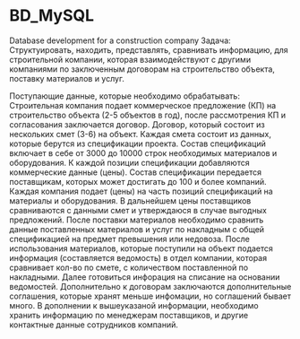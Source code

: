 # BD_MySQL
Database development for a construction company
Задача: Структуировать, находить, представлять, сравнивать информацию, для строительной компании, которая взаимодействуют с другими компаниями по заключенным договорам  на строительство объекта, поставку материалов и услуг.

Поступающие данные, которые необходимо обрабатывать:
Строительная компания подает коммерческое предложение (КП) на строительство объекта (2-5 объектов в год), после рассмотрения КП и согласования заключается договор. Договор, который состоит из нескольких смет (3-6) на объект. Каждая смета состоит из данных, которые берутся из спецификации проекта. Состав спецификаций включает в себе от 3000 до 10000 строк необходимых материалов и оборудования. К каждой позиции спецификации добавляются коммерческие данные (цены). Состав спецификации передается поставщикам, которых может достигать до 100 и более компаний. Каждая компания подает (цены) на часть позиций спецификаций на материалы и оборудования. В дальнейшем цены поставщиков сравниваются с данными смет и утверждаюся в случае выгодных предложений. После поставки материалов необходимо сравнить данные поставленных материалов и услуг по накладным с общей спецификацией на предмет превышения или недовоза. После использования материалов, которые поступили на объект подается информация (составляется ведомость) в отдел компании, которая сравнивает кол-во по смете, с количеством поставленной по накладными. Далее готовиться инфорация на списание на основании ведомостей.
Дополнительно к договорам заключаются дополнительные соглашения, которые хранят меньше инфомации, но соглашений бывает много.
В дополнении к вышеуказаной информации, необходимо хранить информацию по менеджерам поставщиков, и другие контактные данные сотрудников компаний.
